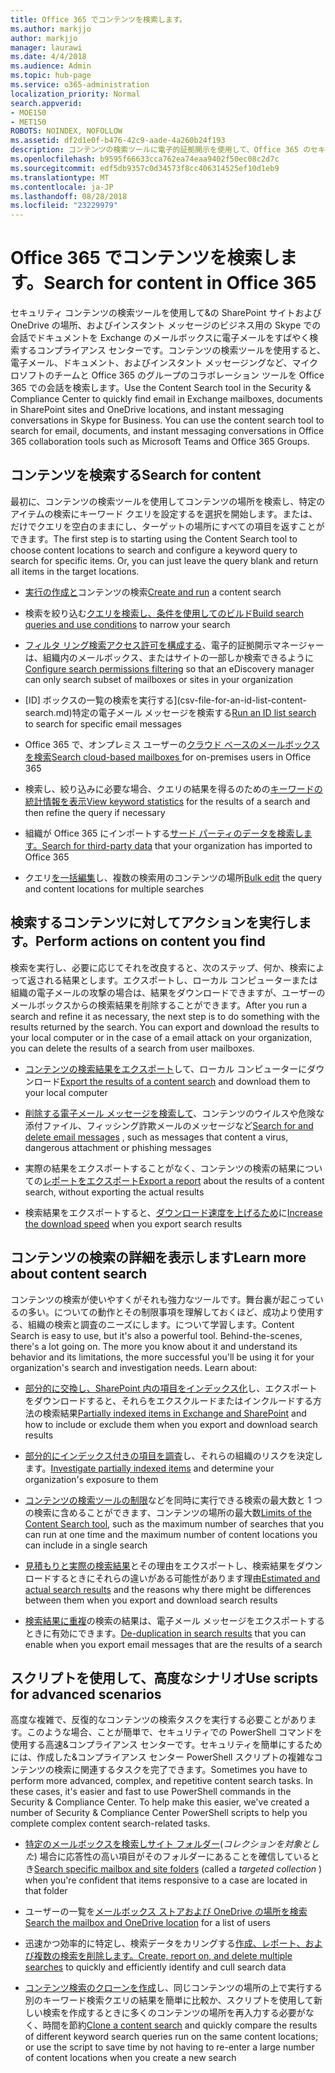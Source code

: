 ```yaml
---
title: Office 365 でコンテンツを検索します。
ms.author: markjjo
author: markjjo
manager: laurawi
ms.date: 4/4/2018
ms.audience: Admin
ms.topic: hub-page
ms.service: o365-administration
localization_priority: Normal
search.appverid:
- MOE150
- MET150
ROBOTS: NOINDEX, NOFOLLOW
ms.assetid: df2d1e0f-b476-42c9-aade-4a260b24f193
description: コンテンツの検索ツールに電子的証拠開示を使用して、Office 365 のセキュリティで&amp;の SharePoint サイトおよび OneDrive の場所、およびインスタント メッセージのビジネス用の Skype での会話でドキュメントを Exchange のメールボックスに電子メールをすばやく検索するコンプライアンス センターです。
ms.openlocfilehash: b9595f66633cca762ea74eaa9402f50ec08c2d7c
ms.sourcegitcommit: edf5db9357c0d34573f8cc406314525ef10d1eb9
ms.translationtype: MT
ms.contentlocale: ja-JP
ms.lasthandoff: 08/28/2018
ms.locfileid: "23229979"
---
```

# <a name="search-for-content-in-office-365"></a><span data-ttu-id="6b6a8-103">Office 365 でコンテンツを検索します。</span><span class="sxs-lookup"><span data-stu-id="6b6a8-103">Search for content in Office 365</span></span>

<span data-ttu-id="6b6a8-p101">セキュリティ コンテンツの検索ツールを使用して&amp;の SharePoint サイトおよび OneDrive の場所、およびインスタント メッセージのビジネス用の Skype での会話でドキュメントを Exchange のメールボックスに電子メールをすばやく検索するコンプライアンス センターです。コンテンツの検索ツールを使用すると、電子メール、ドキュメント、およびインスタント メッセージングなど、マイクロソフトのチームと Office 365 のグループのコラボレーション ツールを Office 365 での会話を検索します。</span><span class="sxs-lookup"><span data-stu-id="6b6a8-p101">Use the Content Search tool in the Security &amp; Compliance Center to quickly find email in Exchange mailboxes, documents in SharePoint sites and OneDrive locations, and instant messaging conversations in Skype for Business. You can use the content search tool to search for email, documents, and instant messaging conversations in Office 365 collaboration tools such as Microsoft Teams and Office 365 Groups.</span></span>
  
## <a name="search-for-content"></a><span data-ttu-id="6b6a8-106">コンテンツを検索する</span><span class="sxs-lookup"><span data-stu-id="6b6a8-106">Search for content</span></span>

<span data-ttu-id="6b6a8-p102">最初に、コンテンツの検索ツールを使用してコンテンツの場所を検索し、特定のアイテムの検索にキーワード クエリを設定するを選択を開始します。または、だけでクエリを空白のままにし、ターゲットの場所にすべての項目を返すことができます。</span><span class="sxs-lookup"><span data-stu-id="6b6a8-p102">The first step is to starting using the Content Search tool to choose content locations to search and configure a keyword query to search for specific items. Or, you can just leave the query blank and return all items in the target locations.</span></span>
  
- <span data-ttu-id="6b6a8-109">[実行の作成と](content-search.md)コンテンツの検索</span><span class="sxs-lookup"><span data-stu-id="6b6a8-109">[Create and run](content-search.md) a content search</span></span> 
    
- <span data-ttu-id="6b6a8-110">検索を絞り込む[クエリを検索し、条件を使用してのビルド](keyword-queries-and-search-conditions.md)</span><span class="sxs-lookup"><span data-stu-id="6b6a8-110">[Build search queries and use conditions](keyword-queries-and-search-conditions.md) to narrow your search</span></span> 
    
- <span data-ttu-id="6b6a8-111">[フィルタ リング検索アクセス許可を構成する](permissions-filtering-for-content-search.md)、電子的証拠開示マネージャーは、組織内のメールボックス、またはサイトの一部しか検索できるように</span><span class="sxs-lookup"><span data-stu-id="6b6a8-111">[Configure search permissions filtering](permissions-filtering-for-content-search.md) so that an eDiscovery manager can only search subset of mailboxes or sites in your organization</span></span> 
    
- <span data-ttu-id="6b6a8-112">[ID] ボックスの一覧の検索を実行する](csv-file-for-an-id-list-content-search.md)特定の電子メール メッセージを検索する</span><span class="sxs-lookup"><span data-stu-id="6b6a8-112">[Run an ID list search](csv-file-for-an-id-list-content-search.md) to search for specific email messages</span></span> 
    
- <span data-ttu-id="6b6a8-113">Office 365 で、オンプレミス ユーザーの[クラウド ベースのメールボックスを検索](search-cloud-based-mailboxes-for-on-premises-users.md)</span><span class="sxs-lookup"><span data-stu-id="6b6a8-113">[Search cloud-based mailboxes ](search-cloud-based-mailboxes-for-on-premises-users.md) for on-premises users in Office 365</span></span>

- <span data-ttu-id="6b6a8-114">検索し、絞り込みに必要な場合、クエリの結果を得るのための[キーワードの統計情報を表示](view-keyword-statistics-for-content-search.md)</span><span class="sxs-lookup"><span data-stu-id="6b6a8-114">[View keyword statistics](view-keyword-statistics-for-content-search.md) for the results of a search and then refine the query if necessary</span></span> 
    
- <span data-ttu-id="6b6a8-115">組織が Office 365 にインポートする[サード パーティのデータを検索します。](use-content-search-to-search-third-party-data-that-was-imported.md)</span><span class="sxs-lookup"><span data-stu-id="6b6a8-115">[Search for third-party data](use-content-search-to-search-third-party-data-that-was-imported.md) that your organization has imported to Office 365</span></span> 
    
- <span data-ttu-id="6b6a8-116">クエリ[を一括編集](bulk-edit-content-searches.md)し、複数の検索用のコンテンツの場所</span><span class="sxs-lookup"><span data-stu-id="6b6a8-116">[Bulk edit](bulk-edit-content-searches.md) the query and content locations for multiple searches</span></span> 
    
## <a name="perform-actions-on-content-you-find"></a><span data-ttu-id="6b6a8-117">検索するコンテンツに対してアクションを実行します。</span><span class="sxs-lookup"><span data-stu-id="6b6a8-117">Perform actions on content you find</span></span>

<span data-ttu-id="6b6a8-p103">検索を実行し、必要に応じてそれを改良すると、次のステップ、何か、検索によって返される結果とします。エクスポートし、ローカル コンピューターまたは組織の電子メールの攻撃の場合は、結果をダウンロードできますが、ユーザーのメールボックスからの検索結果を削除することができます。</span><span class="sxs-lookup"><span data-stu-id="6b6a8-p103">After you run a search and refine it as necessary, the next step is to do something with the results returned by the search. You can export and download the results to your local computer or in the case of a email attack on your organization, you can delete the results of a search from user mailboxes.</span></span>
  
- <span data-ttu-id="6b6a8-120">[コンテンツの検索結果をエクスポート](export-search-results.md)して、ローカル コンピューターにダウンロード</span><span class="sxs-lookup"><span data-stu-id="6b6a8-120">[Export the results of a content search](export-search-results.md) and download them to your local computer</span></span> 
    
- <span data-ttu-id="6b6a8-121">[削除する電子メール メッセージを検索して](search-for-and-delete-messages-in-your-organization.md)、コンテンツのウイルスや危険な添付ファイル、フィッシング詐欺メールのメッセージなど</span><span class="sxs-lookup"><span data-stu-id="6b6a8-121">[Search for and delete email messages](search-for-and-delete-messages-in-your-organization.md) , such as messages that content a virus, dangerous attachment or phishing messages</span></span> 
    
- <span data-ttu-id="6b6a8-122">実際の結果をエクスポートすることがなく、コンテンツの検索の結果についての[レポートをエクスポート](export-a-content-search-report.md)</span><span class="sxs-lookup"><span data-stu-id="6b6a8-122">[Export a report](export-a-content-search-report.md) about the results of a content search, without exporting the actual results</span></span> 
    
- <span data-ttu-id="6b6a8-123">検索結果をエクスポートすると、[ダウンロード速度を上げるため](increase-download-speeds-when-exporting-ediscovery-results.md)に</span><span class="sxs-lookup"><span data-stu-id="6b6a8-123">[Increase the download speed](increase-download-speeds-when-exporting-ediscovery-results.md) when you export search results</span></span> 
    
## <a name="learn-more-about-content-search"></a><span data-ttu-id="6b6a8-124">コンテンツの検索の詳細を表示します</span><span class="sxs-lookup"><span data-stu-id="6b6a8-124">Learn more about content search</span></span>

<span data-ttu-id="6b6a8-p104">コンテンツの検索が使いやすくがそれも強力なツールです。舞台裏が起こっているの多い。についての動作とその制限事項を理解しておくほど、成功より使用する、組織の検索と調査のニーズにします。について学習します。</span><span class="sxs-lookup"><span data-stu-id="6b6a8-p104">Content Search is easy to use, but it's also a powerful tool. Behind-the-scenes, there's a lot going on. The more you know about it and understand its behavior and its limitations, the more successful you'll be using it for your organization's search and investigation needs. Learn about:</span></span>
  
- <span data-ttu-id="6b6a8-129">[部分的に交換し、SharePoint 内の項目をインデックス化](partially-indexed-items-in-content-search.md)し、エクスポートをダウンロードすると、それらをエクスクルードまたはインクルードする方法の検索結果</span><span class="sxs-lookup"><span data-stu-id="6b6a8-129">[Partially indexed items in Exchange and SharePoint](partially-indexed-items-in-content-search.md) and how to include or exclude them when you export and download search results</span></span> 
    
- <span data-ttu-id="6b6a8-130">[部分的にインデックス付きの項目を調査](investigating-partially-indexed-items-in-ediscovery.md)し、それらの組織のリスクを決定します。</span><span class="sxs-lookup"><span data-stu-id="6b6a8-130">[Investigate partially indexed items](investigating-partially-indexed-items-in-ediscovery.md) and determine your organization's exposure to them</span></span> 
    
- <span data-ttu-id="6b6a8-131">[コンテンツの検索ツールの制限](limits-for-content-search.md)などを同時に実行できる検索の最大数と 1 つの検索に含めることができます、コンテンツの場所の最大数</span><span class="sxs-lookup"><span data-stu-id="6b6a8-131">[Limits of the Content Search tool](limits-for-content-search.md), such as the maximum number of searches that you can run at one time and the maximum number of content locations you can include in a single search</span></span> 
    
- <span data-ttu-id="6b6a8-132">[見積もりと実際の検索結果](differences-between-estimated-and-actual-ediscovery-search-results.md)とその理由をエクスポートし、検索結果をダウンロードするときにそれらの違いがある可能性があります理由</span><span class="sxs-lookup"><span data-stu-id="6b6a8-132">[Estimated and actual search results](differences-between-estimated-and-actual-ediscovery-search-results.md) and the reasons why there might be differences between them when you export and download search results</span></span> 
    
- <span data-ttu-id="6b6a8-133">[検索結果に重複](de-duplication-in-ediscovery-search-results.md)の検索の結果は、電子メール メッセージをエクスポートするときに有効にできます。</span><span class="sxs-lookup"><span data-stu-id="6b6a8-133">[De-duplication in search results](de-duplication-in-ediscovery-search-results.md) that you can enable when you export email messages that are the results of a search</span></span> 
    
## <a name="use-scripts-for-advanced-scenarios"></a><span data-ttu-id="6b6a8-134">スクリプトを使用して、高度なシナリオ</span><span class="sxs-lookup"><span data-stu-id="6b6a8-134">Use scripts for advanced scenarios</span></span>

<span data-ttu-id="6b6a8-p105">高度な複雑で、反復的なコンテンツの検索タスクを実行する必要ことがあります。このような場合、ことが簡単で、セキュリティでの PowerShell コマンドを使用する高速&amp;コンプライアンス センターです。セキュリティを簡単にするためには、作成した&amp;コンプライアンス センター PowerShell スクリプトの複雑なコンテンツの検索に関連するタスクを完了できます。</span><span class="sxs-lookup"><span data-stu-id="6b6a8-p105">Sometimes you have to perform more advanced, complex, and repetitive content search tasks. In these cases, it's easier and fast to use PowerShell commands in the Security &amp; Compliance Center. To help make this easier, we've created a number of Security &amp; Compliance Center PowerShell scripts to help you complete complex content search-related tasks.</span></span>
  
- <span data-ttu-id="6b6a8-138">[特定のメールボックスを検索しサイト フォルダー](use-content-search-for-targeted-collections.md)(*コレクションを対象とした*) 場合に応答性の高い項目がそのフォルダーにあることを確信しているとき</span><span class="sxs-lookup"><span data-stu-id="6b6a8-138">[Search specific mailbox and site folders](use-content-search-for-targeted-collections.md) (called a  *targeted collection*  ) when you're confident that items responsive to a case are located in that folder</span></span> 
    
- <span data-ttu-id="6b6a8-139">ユーザーの一覧を[メールボックス ストアおよび OneDrive の場所を検索](search-the-mailbox-and-onedrive-for-business-for-a-list-of-users.md)</span><span class="sxs-lookup"><span data-stu-id="6b6a8-139">[Search the mailbox and OneDrive location](search-the-mailbox-and-onedrive-for-business-for-a-list-of-users.md) for a list of users</span></span> 
    
- <span data-ttu-id="6b6a8-140">迅速かつ効率的に特定し、検索データをカリングする[作成、レポート、および複数の検索を削除します。](create-report-on-and-delete-multiple-content-searches.md)</span><span class="sxs-lookup"><span data-stu-id="6b6a8-140">[Create, report on, and delete multiple searches](create-report-on-and-delete-multiple-content-searches.md) to quickly and efficiently identify and cull search data</span></span> 
    
- <span data-ttu-id="6b6a8-141">[コンテンツ検索のクローンを作成](clone-a-content-search.md)し、同じコンテンツの場所の上で実行する別のキーワード検索クエリの結果を簡単に比較か、スクリプトを使用して新しい検索を作成するときに多くのコンテンツの場所を再入力する必要がなく、時間を節約</span><span class="sxs-lookup"><span data-stu-id="6b6a8-141">[Clone a content search](clone-a-content-search.md) and quickly compare the results of different keyword search queries run on the same content locations; or use the script to save time by not having to re-enter a large number of content locations when you create a new search</span></span> 
    

